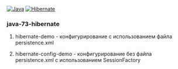 [![Java](https://img.shields.io/badge/Java-E43222??style=for-the-badge&logo=java&logoColor=FFFFFF)](https://java.com/)
[![Hibernate](https://img.shields.io/badge/Hibernate-5B666B??style=for-the-badge&logo=Hibernate)](http://hibernate.org/)

### java-73-hibernate

1) hibernate-demo - конфигурирование с использованием файла persistence.xml

2) hibernate-config-demo - конфигурирование без файла persistence.xml с использованием SessionFactory
